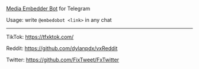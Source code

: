 [Media Embedder Bot](https://t.me/medemb_bot) for Telegram

Usage: write `@embedobot <link>` in any chat

---

TikTok: https://tfxktok.com/

Reddit: https://github.com/dylanpdx/vxReddit

Twitter: https://github.com/FixTweet/FxTwitter
